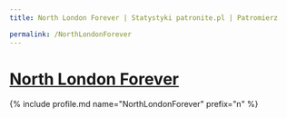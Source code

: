 ```yaml
---
title: North London Forever | Statystyki patronite.pl | Patromierz

permalink: /NorthLondonForever
---
```


# [North London Forever](https://patronite.pl/NorthLondonForever)

{% include profile.md name="NorthLondonForever" prefix="n" %}
